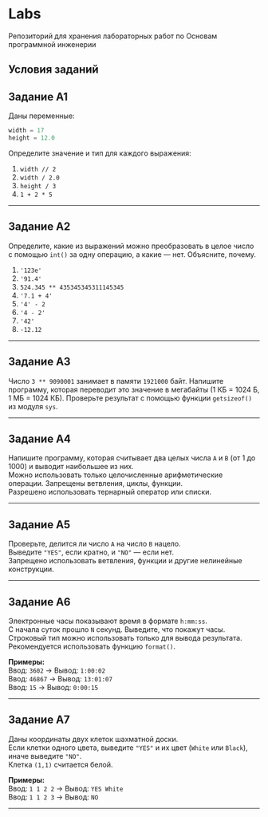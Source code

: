 # Labs
Репозиторий для хранения лабораторных работ по Основам программной инженерии

## Условия заданий

## Задание A1

Даны переменные:
```python
width = 17
height = 12.0
```

Определите значение и тип для каждого выражения:
1. `width // 2`
2. `width / 2.0`
3. `height / 3`
4. `1 + 2 * 5`

---

## Задание A2

Определите, какие из выражений можно преобразовать в целое число с помощью `int()` за одну операцию, а какие — нет. Объясните, почему.

1. `'123e'`  
2. `'91.4'`  
3. `524.345 ** 435345345311145345`  
4. `'7.1 + 4'`  
5. `'4' - 2`  
6. `'4 - 2'`  
7. `'42'`  
8. `-12.12`

---

## Задание A3

Число `3 ** 9090001` занимает в памяти `1921000` байт. Напишите программу, которая переводит это значение в мегабайты (1 КБ = 1024 Б, 1 МБ = 1024 КБ). Проверьте результат с помощью функции `getsizeof()` из модуля `sys`.

---

## Задание A4

Напишите программу, которая считывает два целых числа `A` и `B` (от 1 до 1000) и выводит наибольшее из них.  
Можно использовать только целочисленные арифметические операции. Запрещены ветвления, циклы, функции.  
Разрешено использовать тернарный оператор или списки.

---

## Задание A5

Проверьте, делится ли число `A` на число `B` нацело.  
Выведите `"YES"`, если кратно, и `"NO"` — если нет.  
Запрещено использовать ветвления, функции и другие нелинейные конструкции.

---

## Задание A6

Электронные часы показывают время в формате `h:mm:ss`.  
С начала суток прошло `N` секунд. Выведите, что покажут часы.  
Строковый тип можно использовать только для вывода результата.  
Рекомендуется использовать функцию `format()`.

**Примеры:**  
Ввод: `3602` → Вывод: `1:00:02`  
Ввод: `46867` → Вывод: `13:01:07`  
Ввод: `15` → Вывод: `0:00:15`

---

## Задание A7

Даны координаты двух клеток шахматной доски.  
Если клетки одного цвета, выведите `"YES"` и их цвет (`White` или `Black`), иначе выведите `"NO"`.  
Клетка `(1,1)` считается белой.

**Примеры:**  
Ввод: `1 1 2 2` → Вывод: `YES White`  
Ввод: `1 1 2 3` → Вывод: `NO`

---
